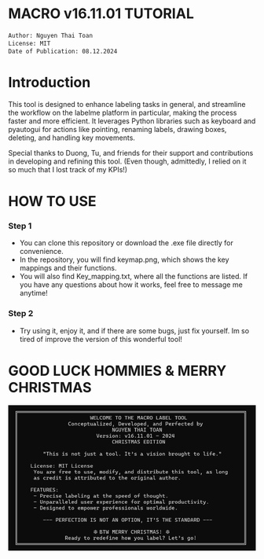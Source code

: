 # MACRO v16.11.01 TUTORIAL

    Author: Nguyen Thai Toan
    License: MIT
    Date of Publication: 08.12.2024

# Introduction

This tool is designed to enhance labeling tasks in general, and streamline the workflow on the labelme platform in particular, making the process faster and more efficient. It leverages Python libraries such as keyboard and pyautogui for actions like pointing, renaming labels, drawing boxes, deleting, and handling key movements.

Special thanks to Duong, Tu, and friends for their support and contributions in developing and refining this tool. (Even though, admittedly, I relied on it so much that I lost track of my KPIs!)

# HOW TO USE

### Step 1
- You can clone this repository or download the .exe file directly for convenience.
- In the repository, you will find keymap.png, which shows the key mappings and their functions.
- You will also find Key_mapping.txt, where all the functions are listed. If you have any questions about how it works, feel free to message me anytime!

### Step 2
- Try using it, enjoy it, and if there are some bugs, just fix yourself. Im so tired of improve the version of this wonderful tool!

# GOOD LUCK HOMMIES & MERRY CHRISTMAS
![](.asset/intro.png)
